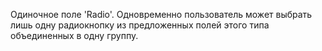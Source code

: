 Одиночное поле 'Radio'. Одновременно пользователь может выбрать лишь одну радиокнопку из предложенных полей этого
типа объединенных в одну группу.

